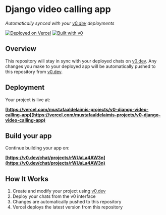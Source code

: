 # Django video calling app

*Automatically synced with your [v0.dev](https://v0.dev) deployments*

[![Deployed on Vercel](https://img.shields.io/badge/Deployed%20on-Vercel-black?style=for-the-badge&logo=vercel)](https://vercel.com/mustafaaldelaimis-projects/v0-django-video-calling-app)
[![Built with v0](https://img.shields.io/badge/Built%20with-v0.dev-black?style=for-the-badge)](https://v0.dev/chat/projects/rWUaLa4AW3n)

## Overview

This repository will stay in sync with your deployed chats on [v0.dev](https://v0.dev).
Any changes you make to your deployed app will be automatically pushed to this repository from [v0.dev](https://v0.dev).

## Deployment

Your project is live at:

**[https://vercel.com/mustafaaldelaimis-projects/v0-django-video-calling-app](https://vercel.com/mustafaaldelaimis-projects/v0-django-video-calling-app)**

## Build your app

Continue building your app on:

**[https://v0.dev/chat/projects/rWUaLa4AW3n](https://v0.dev/chat/projects/rWUaLa4AW3n)**

## How It Works

1. Create and modify your project using [v0.dev](https://v0.dev)
2. Deploy your chats from the v0 interface
3. Changes are automatically pushed to this repository
4. Vercel deploys the latest version from this repository
